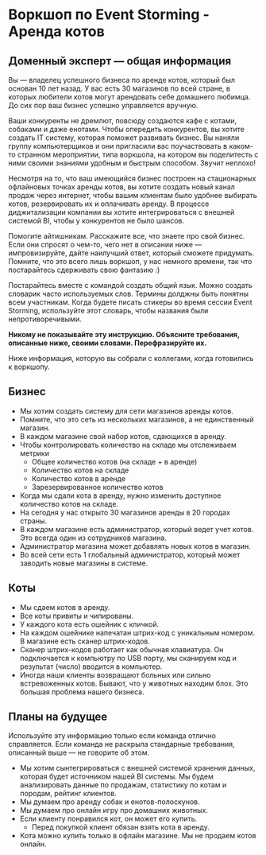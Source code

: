 # Воркшоп по Event Storming - Аренда котов

## Доменный эксперт — общая информация

Вы — владелец успешного бизнеса по аренде котов, который был основан 10 лет назад. У вас есть 30 магазинов по всей стране, в которых любители котов могут арендовать себе домашнего любимца. До сих пор ваш бизнес успешно управляется вручную.

Ваши конкуренты не дремлют, повсюду создаются кафе с котами, собаками и даже енотами. Чтобы опередить конкурентов, вы хотите создать IT систему, которая поможет развивать бизнес. Вы наняли группу компьютерщиков и они пригласили вас поучаствовать в каком-то странном мероприятии, типа воркшопа, на котором вы поделитесть с ними своими знаниями удобным и быстрым способом. Звучит неплохо!

Несмотря на то, что ваш имеющийся бизнес построен на стационарных офлайновых точках аренды котов, вы хотите создать новый канал продаж через интернет, чтобы вашим клиентам было удобнее выбирать котов, резервировать их и оплачивать аренду. В процессе диджитализации компании вы хотите интегрироваться с внешней системой BI, чтобы у конкурентов не было шансов.
 
Помогите айтишникам. Расскажите все, что знаете про свой бизнес. Если они спросят о чем-то, чего нет в описании ниже — импровизируйте, дайте наилучший ответ, который сможете придумать. Помните, что это всего лишь воркшоп, у нас немного времени, так что постарайтесь сдерживать свою фантазию :)

Постарайтесь вместе с командой создать общий язык. Можно создать словарик часто используемых слов. Термины долджны быть понятны всем участникам. Когда будете писать стикеры во время сессии Event Storming, используйте этот словарь, чтобы названия были непротиворечивыми.

__Никому не показывайте эту инструкцию. Объясните требования, описанные ниже, своими словами. Перефразируйте их.__

Ниже информация, которую вы собрали с коллегами, когда готовились к воркшопу.

## Бизнес

* Мы хотим создать систему для сети магазинов аренды котов.
* Помните, что это сеть из нескольких магазинов, а не единственный магазин.
* В каждом магазине свой набор котов, сдающихся в аренду.
* Чтобы контролировать количество на складе мы отслеживаем метрики
  * Общее количество котов (на складе + в аренде)
  * Количество котов на складе
  * Количество котов в аренде
  * Зарезервированное количество котов
* Когда мы сдали кота в аренду, нужно изменить доступное количество котов на складе.
* На сегодня у нас открыто 30 магазинов аренды в 20 городах страны.
* В каждом магазине есть администратор, который ведет учет котов. Это всегда один из сотрудников магазина.
* Администратор магазина может добавлять новых котов в магазин.
* Во всей сети есть 1 глобальный администратор, который может заводить новые магазины в системе.

## Коты

* Мы сдаем котов в аренду.
* Все коты привиты и чипированы.
* У каждого кота есть ошейник с кличкой.
* На каждом ошейнике напечатан штрих-код с уникальным номером. В магазине есть сканер штрих-кодов.
* Сканер штрих-кодов работает как обычная клавиатура. Он подключается к компьютру по USB порту, мы сканируем код и результат (число) вводится в компьютер.
* Иногда наши клиенты возвращают больных или сильно встревоженных котов. Бывают, что у животных находим блох. Это большая проблема нашего бизнеса.

## Планы на будущее

Используйте эту информацию только если команда отлично справляется. Если команда не раскрыла стандарные требования, описанный выше — не говорите об этом.

* Мы хотим сынтегрироваться с внешней системой хранения данных, которая будет источником нашей BI системы. Мы будем анализировать данные по продажам, статистику по котам и породам, рейтинг клиентов.
* Мы думаем про аренду собак и енотов-полоскунов.
* Мы думаем про онлайн игру про домашних животных.
* Если клиенту понравился кот, он может его купить.
  * Перед покупкой клиент обязан взять кота в аренду.
* Кота можно купить только в офлайн магазине. Мы не продаем котов онлайн.